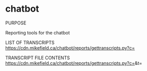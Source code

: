 # chatbot

PURPOSE

Reporting tools for the chatbot

LIST OF TRANSCRIPTS
https://cdn.mikefield.ca/chatbot/reports/gettranscripts.py?c=<clientid>

TRANSCRIPT FILE CONTENTS
https://cdn.mikefield.ca/chatbot/reports/gettranscripts.py?c=<clientid>&t=<filename>